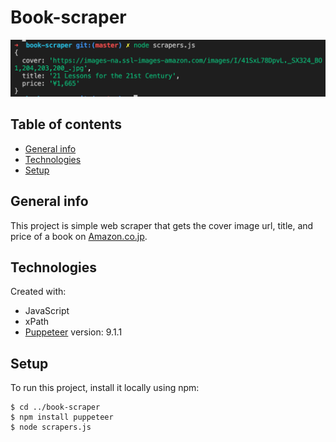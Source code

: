 # Book-scraper
![book-scraper-screenshot](https://github.com/worksofgenius/book-scraper/blob/main/book-scraper-screenshot.png)

## Table of contents
* [General info](#general-info)
* [Technologies](#technologies)
* [Setup](#setup)

## General info
This project is simple web scraper that gets the cover image url, title, and price of a book on [Amazon.co.jp](https://www.amazon.co.jp/).
	
## Technologies
Created with:
* JavaScript
* xPath
* [Puppeteer](https://www.npmjs.com/package/puppeteer) version: 9.1.1
	
## Setup
To run this project, install it locally using npm:

```
$ cd ../book-scraper
$ npm install puppeteer
$ node scrapers.js
```
